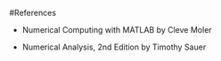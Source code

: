#References

* Numerical Computing with MATLAB by Cleve Moler

* Numerical Analysis, 2nd Edition by Timothy Sauer
 

